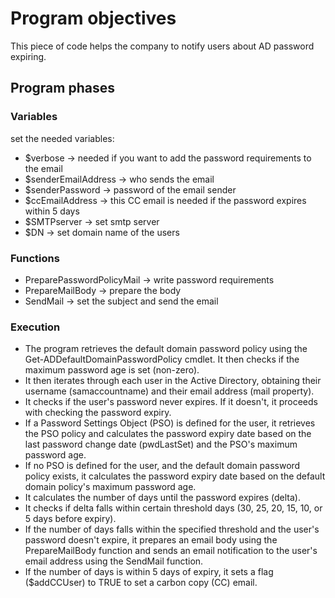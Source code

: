 # Program objectives
This piece of code helps the company to notify users about AD password expiring.

## Program phases

### Variables

set the needed variables:
- $verbose -> needed if you want to add the password requirements to the email
- $senderEmailAddress -> who sends the email
- $senderPassword -> password of the email sender
- $ccEmailAddress -> this CC email is needed if the password expires within 5 days
- $SMTPserver -> set smtp server
- $DN -> set domain name of the users

### Functions

- PreparePasswordPolicyMail -> write password requirements
- PrepareMailBody -> prepare the body
- SendMail -> set the subject and send the email

### Execution

- The program retrieves the default domain password policy using the Get-ADDefaultDomainPasswordPolicy cmdlet. It then checks if the maximum password age is set (non-zero).
- It then iterates through each user in the Active Directory, obtaining their username (samaccountname) and their email address (mail property).
- It checks if the user's password never expires. If it doesn't, it proceeds with checking the password expiry.
- If a Password Settings Object (PSO) is defined for the user, it retrieves the PSO policy and calculates the password expiry date based on the last password change date (pwdLastSet) and the PSO's maximum password age.
- If no PSO is defined for the user, and the default domain password policy exists, it calculates the password expiry date based on the default domain policy's maximum password age.
- It calculates the number of days until the password expires (delta).
- It checks if delta falls within certain threshold days (30, 25, 20, 15, 10, or 5 days before expiry).
- If the number of days falls within the specified threshold and the user's password doesn't expire, it prepares an email body using the PrepareMailBody function and sends an email notification to the user's email address using the SendMail function.
- If the number of days is within 5 days of expiry, it sets a flag ($addCCUser) to TRUE to set a carbon copy (CC) email.
